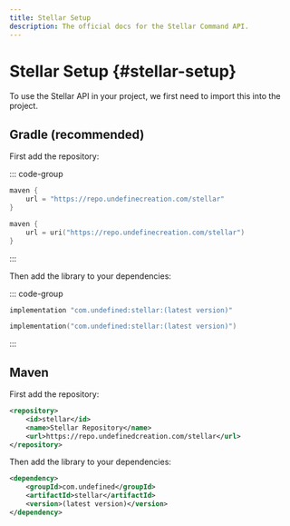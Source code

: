 ```yaml
---
title: Stellar Setup
description: The official docs for the Stellar Command API.
---
```


# Stellar Setup {#stellar-setup}

To use the Stellar API in your project, we first need to import this into the project.

## Gradle (recommended)

First add the repository:

::: code-group
```groovy [build.gradle]
maven {
    url = "https://repo.undefinecreation.com/stellar"
}
```
```kts [build.gradle.kts]
maven {
    url = uri("https://repo.undefinecreation.com/stellar")
}
```
:::

Then add the library to your dependencies:

::: code-group
```groovy [build.gradle]
implementation "com.undefined:stellar:(latest version)"
```
```kts [build.gradle.kts]
implementation("com.undefined:stellar:(latest version)")
```
:::

## Maven

First add the repository:
```xml
<repository>
    <id>stellar</id>
    <name>Stellar Repository</name>
    <url>https://repo.undefinedcreation.com/stellar</url>
</repository>
```

Then add the library to your dependencies:
```xml
<dependency>
    <groupId>com.undefined</groupId>
    <artifactId>stellar</artifactId>
    <version>(latest version)</version>
</dependency>
```